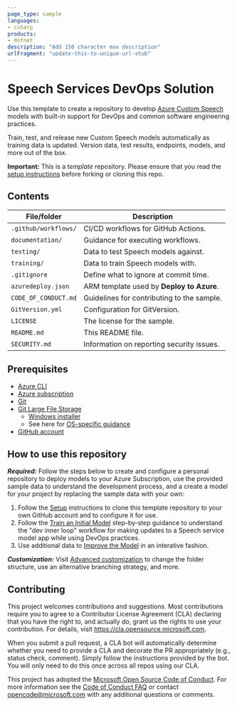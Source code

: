 ```yaml
---
page_type: sample
languages:
- csharp
products:
- dotnet
description: "Add 150 character max description"
urlFragment: "update-this-to-unique-url-stub"
---
```


# Speech Services DevOps Solution

<!--
Guidelines on README format: https://review.docs.microsoft.com/help/onboard/admin/samples/concepts/readme-template?branch=master

Guidance on onboarding samples to docs.microsoft.com/samples: https://review.docs.microsoft.com/help/onboard/admin/samples/process/onboarding?branch=master

Taxonomies for products and languages: https://review.docs.microsoft.com/new-hope/information-architecture/metadata/taxonomies?branch=master
-->

Use this template to create a repository to develop [Azure Custom Speech](https://docs.microsoft.com/en-us/azure/cognitive-services/speech-service/how-to-custom-speech) models with built-in support for DevOps and common software engineering practices.

Train, test, and release new Custom Speech models automatically as training data is updated. Version data, test results, endpoints, models, and more out of the box.

**Important:** This is a *template* repository. Please ensure that you read the [setup instructions](./documentation/1-setup.md) before forking or cloning this repo.

## Contents

| File/folder          | Description                                |
|----------------------|--------------------------------------------|
| `.github/workflows/` | CI/CD workflows for GitHub Actions.        |
| `documentation/`     | Guidance for executing workflows.          |
| `testing/`           | Data to test Speech models against.        |
| `training/`          | Data to train Speech models with.          |
| `.gitignore`         | Define what to ignore at commit time.      |
| `azuredeploy.json`   | ARM template used by **Deploy to Azure**.  |
| `CODE_OF_CONDUCT.md` | Guidelines for contributing to the sample. |
| `GitVersion.yml`     | Configuration for GitVersion.              |
| `LICENSE`            | The license for the sample.                |
| `README.md`          | This README file.                          |
| `SECURITY.md`        | Information on reporting security issues.  |

## Prerequisites

* [Azure CLI](https://docs.microsoft.com/cli/azure/install-azure-cli?view=azure-cli-latest)
* [Azure subscription](https://azure.microsoft.com/free/)
* [Git](https://git-scm.com/downloads)
* [Git Large File Storage](https://git-lfs.github.com/)
    * [Windows installer](https://github.com/git-lfs/git-lfs/releases/download/v2.10.0/git-lfs-windows-v2.10.0.exe)
    * See here for [OS-specific guidance](https://github.com/git-lfs/git-lfs/wiki/Installation)
* [GitHub account](https://github.com/join)

## How to use this repository

***Required:*** Follow the steps below to create and configure a personal repository to deploy models to your Azure Subscription, use the provided sample data to understand the development process, and a create a model for your project by replacing the sample data with your own:

1. Follow the [Setup](./documentation/1-setup.md) instructions to clone this template repository to your own GitHub account and to configure it for use.
2. Follow the [Train an Initial Model](./documentation/2-train-an-initial-model.md) step-by-step guidance to understand the "dev inner loop" workflow for making updates to a Speech service model app while using DevOps practices.
3. Use additional data to [Improve the Model](./documentation/3-improve-the-model.md) in an interative fashion.

***Customization:*** Visit [Advanced customization](./documentation/4-advanced-customization.md) to change the folder structure, use an alternative branching strategy, and more.

## Contributing

This project welcomes contributions and suggestions.  Most contributions require you to agree to a
Contributor License Agreement (CLA) declaring that you have the right to, and actually do, grant us
the rights to use your contribution. For details, visit https://cla.opensource.microsoft.com.

When you submit a pull request, a CLA bot will automatically determine whether you need to provide
a CLA and decorate the PR appropriately (e.g., status check, comment). Simply follow the instructions
provided by the bot. You will only need to do this once across all repos using our CLA.

This project has adopted the [Microsoft Open Source Code of Conduct](https://opensource.microsoft.com/codeofconduct/).
For more information see the [Code of Conduct FAQ](https://opensource.microsoft.com/codeofconduct/faq/) or
contact [opencode@microsoft.com](mailto:opencode@microsoft.com) with any additional questions or comments.
